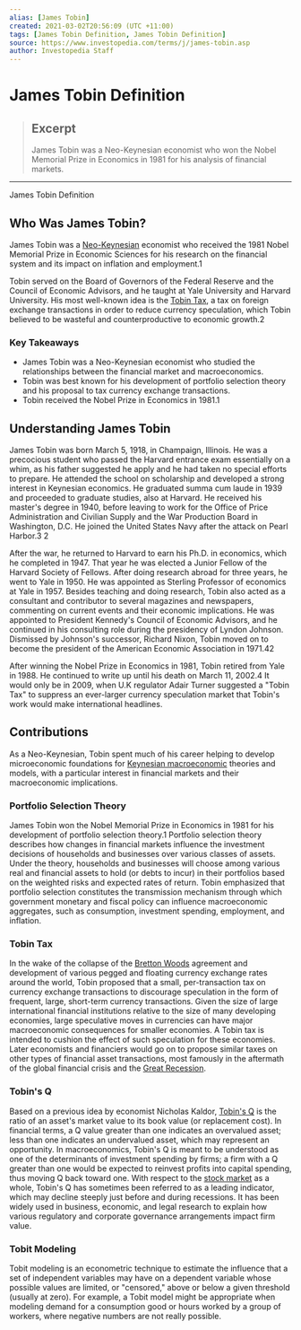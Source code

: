 ```yaml
---
alias: [James Tobin]
created: 2021-03-02T20:56:09 (UTC +11:00)
tags: [James Tobin Definition, James Tobin Definition]
source: https://www.investopedia.com/terms/j/james-tobin.asp
author: Investopedia Staff
---
```


# James Tobin Definition

> ## Excerpt
> James Tobin was a Neo-Keynesian economist who won the Nobel Memorial Prize in Economics in 1981 for his analysis of financial markets.

---

James Tobin Definition
## Who Was James Tobin?

James Tobin was a [Neo-Keynesian](https://www.investopedia.com/ask/answers/012615/what-difference-between-keynesian-and-neokeynesian-economics.asp) economist who received the 1981 Nobel Memorial Prize in Economic Sciences for his research on the financial system and its impact on inflation and employment.1

Tobin served on the Board of Governors of the Federal Reserve and the Council of Economic Advisors, and he taught at Yale University and Harvard University. His most well-known idea is the [Tobin Tax](https://www.investopedia.com/terms/t/tobin-tax.asp), a tax on foreign exchange transactions in order to reduce currency speculation, which Tobin believed to be wasteful and counterproductive to economic growth.2

### Key Takeaways

-   James Tobin was a Neo-Keynesian economist who studied the relationships between the financial market and macroeconomics.
-   Tobin was best known for his development of portfolio selection theory and his proposal to tax currency exchange transactions.
-   Tobin received the Nobel Prize in Economics in 1981.1

## Understanding James Tobin

James Tobin was born March 5, 1918, in Champaign, Illinois. He was a precocious student who passed the Harvard entrance exam essentially on a whim, as his father suggested he apply and he had taken no special efforts to prepare. He attended the school on scholarship and developed a strong interest in Keynesian economics. He graduated summa cum laude in 1939 and proceeded to graduate studies, also at Harvard. He received his master's degree in 1940, before leaving to work for the Office of Price Administration and Civilian Supply and the War Production Board in Washington, D.C. He joined the United States Navy after the attack on Pearl Harbor.3 2

After the war, he returned to Harvard to earn his Ph.D. in economics, which he completed in 1947. That year he was elected a Junior Fellow of the Harvard Society of Fellows. After doing research abroad for three years, he went to Yale in 1950. He was appointed as Sterling Professor of economics at Yale in 1957. Besides teaching and doing research, Tobin also acted as a consultant and contributor to several magazines and newspapers, commenting on current events and their economic implications. He was appointed to President Kennedy's Council of Economic Advisors, and he continued in his consulting role during the presidency of Lyndon Johnson. Dismissed by Johnson's successor, Richard Nixon, Tobin moved on to become the president of the American Economic Association in 1971.42

After winning the Nobel Prize in Economics in 1981, Tobin retired from Yale in 1988. He continued to write up until his death on March 11, 2002.4 It would only be in 2009, when U.K regulator Adair Turner suggested a "Tobin Tax" to suppress an ever-larger currency speculation market that Tobin's work would make international headlines.

## Contributions

As a Neo-Keynesian, Tobin spent much of his career helping to develop microeconomic foundations for [Keynesian macroeconomic](https://www.investopedia.com/terms/k/keynesianeconomics.asp) theories and models, with a particular interest in financial markets and their macroeconomic implications. 

### Portfolio Selection Theory

James Tobin won the Nobel Memorial Prize in Economics in 1981 for his development of portfolio selection theory.1 Portfolio selection theory describes how changes in financial markets influence the investment decisions of households and businesses over various classes of assets. Under the theory, households and businesses will choose among various real and financial assets to hold (or debts to incur) in their portfolios based on the weighted risks and expected rates of return. Tobin emphasized that portfolio selection constitutes the transmission mechanism through which government monetary and fiscal policy can influence macroeconomic aggregates, such as consumption, investment spending, employment, and inflation.

### Tobin Tax

In the wake of the collapse of the [Bretton Woods](https://www.investopedia.com/terms/b/brettonwoodsagreement.asp) agreement and development of various pegged and floating currency exchange rates around the world, Tobin proposed that a small, per-transaction tax on currency exchange transactions to discourage speculation in the form of frequent, large, short-term currency transactions. Given the size of large international financial institutions relative to the size of many developing economies, large speculative moves in currencies can have major macroeconomic consequences for smaller economies. A Tobin tax is intended to cushion the effect of such speculation for these economies. Later economists and financiers would go on to propose similar taxes on other types of financial asset transactions, most famously in the aftermath of the global financial crisis and the [Great Recession](https://www.investopedia.com/terms/g/great-recession.asp).

### Tobin's Q

Based on a previous idea by economist Nicholas Kaldor, [Tobin's Q](https://www.investopedia.com/terms/q/qratio.asp) is the ratio of an asset's market value to its book value (or replacement cost). In financial terms, a Q value greater than one indicates an overvalued asset; less than one indicates an undervalued asset, which may represent an opportunity. In macroeconomics, Tobin's Q is meant to be understood as one of the determinants of investment spending by firms; a firm with a Q greater than one would be expected to reinvest profits into capital spending, thus moving Q back toward one. With respect to the [stock market](https://www.investopedia.com/terms/s/stockmarket.asp) as a whole, Tobin's Q has sometimes been referred to as a leading indicator, which may decline steeply just before and during recessions. It has been widely used in business, economic, and legal research to explain how various regulatory and corporate governance arrangements impact firm value. 

### Tobit Modeling

Tobit modeling is an econometric technique to estimate the influence that a set of independent variables may have on a dependent variable whose possible values are limited, or "censored," above or below a given threshold (usually at zero). For example, a Tobit model might be appropriate when modeling demand for a consumption good or hours worked by a group of workers, where negative numbers are not really possible.
